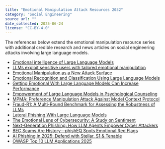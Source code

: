 ```yaml
---
title: "Emotional Manipulation Attack Resources 2032"
category: "Social Engineering"
source_url: ""
date_collected: 2025-06-24
license: "CC-BY-4.0"
---
```


The references below extend the emotional manipulation resource series
with additional credible research and news articles on social
engineering attacks involving large language models.

- [Emotional intelligence of Large Language Models](https://journals.sagepub.com/doi/10.1177/18344909231213958)
- [LLMs exploit sensitive users with tailored emotional manipulation](https://www.devdiscourse.com/article/technology/3346209-llms-exploit-sensitive-users-with-tailored-emotional-manipulation)
- [Emotional Manipulation as a New Attack Surface](https://www.linkedin.com/pulse/emotional-manipulation-new-attack-surface-guilherme-silveira-i1kff)
- [Emotional Recognition and Classification Using Large Language Models](https://www.thinkmind.org/articles/braininfo_2024_1_20_90038.pdf)
- [Getting Emotional With Large Language Models Can Increase Performance](https://www.godofprompt.ai/blog/getting-emotional-with-large-language-models-llms-can-increase-performance-by-115-case-study)
- [Empowerment of Large Language Models in Psychological Counseling](https://ieeexplore.ieee.org/document/10674052)
- [MPMA: Preference Manipulation Attack Against Model Context Protocol](https://arxiv.org/abs/2505.11154)
- [Fraud-R1: A Multi-Round Benchmark for Assessing the Robustness of LLMs](https://arxiv.org/abs/2502.12904)
- [Lateral Phishing With Large Language Models](https://arxiv.org/abs/2401.09727)
- [The Emotional Lens of Cybersecurity: A Study on Sentiment](https://link.springer.com/content/pdf/10.1007/978-981-96-4245-8_18)
- [Next-Generation Phishing: How LLM Agents Empower Cyber Attackers](https://ieeexplore.ieee.org/document/10825018)
- [BEC Scams Are History—phishEQ Spots Emotional Red Flags](https://www.prweb.com/releases/bec-scams-are-history-phisheq-spots-emotional-red-flags-other-tools-miss-302416692.html)
- [AI Phishing in 2025: Defend with Stellar, S1 & Tenable](https://www.exabytes.my/blog/ai-powered-phishing-2025-defense-strategies/)
- [OWASP Top 10 LLM Applications 2025](https://securite-helvetique.ch/2025/01/owasp-top-10-llm-applications-2025/)
